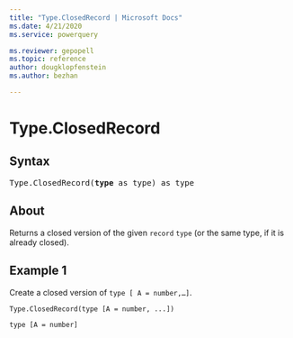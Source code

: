 ```yaml
---
title: "Type.ClosedRecord | Microsoft Docs"
ms.date: 4/21/2020
ms.service: powerquery

ms.reviewer: gepopell
ms.topic: reference
author: dougklopfenstein
ms.author: bezhan

---
```

# Type.ClosedRecord

## Syntax

<pre>
Type.ClosedRecord(<b>type</b> as type) as type 
</pre>
  
## About  
Returns a closed version of the given `record` `type` (or the same type, if it is already closed).

## Example 1
Create a closed version of `type [ A = number,…]`.

```powerquery-m
Type.ClosedRecord(type [A = number, ...])
```

`type [A = number]`
